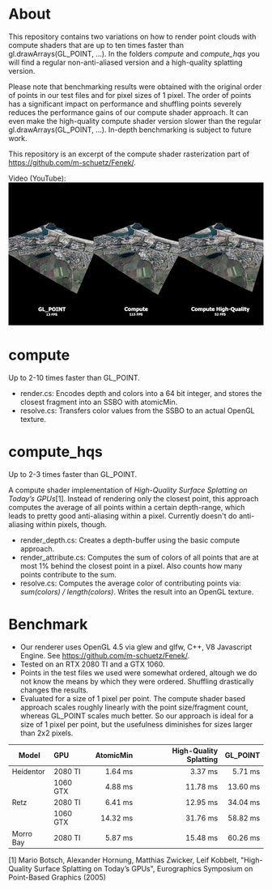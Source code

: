 # About

This repository contains two variations on how to render point clouds with compute shaders that are up to ten times faster than gl.drawArrays(GL_POINT, ...). In the folders _compute_ and _compute_hqs_ you will find a regular non-anti-aliased version and a high-quality splatting version.

Please note that benchmarking results were obtained with the original order of points in our test files and for pixel sizes of 1 pixel. The order of points has a significant impact on performance and shuffling points severely reduces the performance gains of our compute shader approach. It can even make the high-quality compute shader version slower than the regular gl.drawArrays(GL_POINT, ...). In-depth benchmarking is subject to future work. 

This repository is an excerpt of the compute shader rasterization part of https://github.com/m-schuetz/Fenek/. 

Video (YouTube):
![ad](./doc/video_smaller.jpg)

# compute

Up to 2-10 times faster than GL_POINT.

* render.cs: Encodes depth and colors into a 64 bit integer, and stores the closest fragment into an SSBO with atomicMin. 
* resolve.cs: Transfers color values from the SSBO to an actual OpenGL texture.

# compute_hqs

Up to 2-3 times faster than GL_POINT.

A compute shader implementation of _High-Quality Surface Splatting on Today’s GPUs_[1]. Instead of rendering only the closest point, this approach computes the average of all points within a certain depth-range, which leads to pretty good anti-aliasing within a pixel. Currently doesn't do anti-aliasing within pixels, though.

* render_depth.cs: Creates a depth-buffer using the basic compute approach.
* render_attribute.cs: Computes the sum of colors of all points that are at most 1% behind the closest point in a pixel. Also counts how many points contribute to the sum.
* resolve.cs: Computes the average color of contributing points via: _sum(colors) / length(colors)_. Writes the result into an OpenGL texture.

# Benchmark

* Our renderer uses OpenGL 4.5 via glew and glfw, C++, V8 Javascript Engine. See https://github.com/m-schuetz/Fenek/.
* Tested on an RTX 2080 TI and a GTX 1060.
* Points in the test files we used were somewhat ordered, altough we do not know the means by which they were ordered. Shuffling drastically changes the results. 
* Evaluated for a size of 1 pixel per point. The compute shader based approach scales roughly linearly with the point size/fragment count, whereas GL_POINT scales much better. So our approach is ideal for a size of 1 pixel per point, but the usefulness diminishes for sizes larger than 2x2 pixels. 

| Model        | GPU           | AtomicMin  | High-Quality Splatting | GL_POINT  |
| ------------ |:--------------| ----------:| ---------:| ---------:|
| Heidentor    | 2080 TI       |  1.64 ms   |   3.37 ms |   5.71 ms |
|              | 1060 GTX      |  4.88 ms   |  11.78 ms |  13.60 ms |
| Retz         | 2080 TI       |  6.41 ms   |  12.95 ms |  34.04 ms |
|              | 1060 GTX      | 14.32 ms   |  31.76 ms |  58.82 ms |
| Morro Bay    | 2080 TI       | 5.87 ms    |  15.48 ms |  60.26 ms |



[1] Mario Botsch, Alexander Hornung, Matthias Zwicker, Leif Kobbelt, "High-Quality Surface Splatting on Today’s GPUs", Eurographics Symposium on Point-Based Graphics (2005)